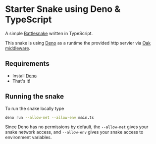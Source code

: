 # Starter Snake using Deno & TypeScript
A simple [Battlesnake](https://play.battlesnake.com/) written in TypeScript.

This snake is using [Deno](https://deno.land/) as a runtime the provided http servier via [Oak middleware](https://deno.land/x/oak).

## Requirements
* Install [Deno](https://deno.land/manual/getting_started/installation)
* That's it!

## Running the snake
To run the snake locally type
```bash
deno run --allow-net --allow-env main.ts
```
Since Deno has no permissions by default, the `--allow-net` gives your snake network access, and `--allow-env` gives your snake access to environment variables.